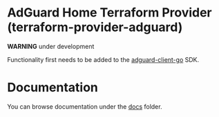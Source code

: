 # AdGuard Home Terraform Provider (terraform-provider-adguard)

**WARNING** under development

Functionality first needs to be added to the [adguard-client-go](https://github.com/gmichels/adguard-client-go) SDK.

# Documentation

You can browse documentation under the [docs](docs) folder.
